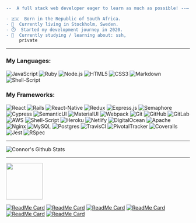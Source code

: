```diff

--  A full stack web developer eager to learn as much as possible! --–

- 🇿🇦  Born in the Republic of South Africa.
- 📍  Currently living in Stockholm, Sweden.
- ⏱️  Started my development journey in 2020.
- 📖  Currently studying / learning about: ssh, 
     private    
```

--------------------------------------------------------------------------------------

### My Languages:

![JavaScript](https://img.shields.io/badge/-JavaScript-black?style=flat-square&logo=javascript)
![Ruby](https://img.shields.io/badge/-Ruby-CC342D?style=flat-square&logo=ruby)
![Node.js](https://img.shields.io/badge/-Nodejs-black?style=flat-square&logo=Node.js)
![HTML5](https://img.shields.io/badge/-HTML5-E34F26?style=flat-square&logo=html5&logoColor=white)
![CSS3](https://img.shields.io/badge/-CSS3-1572B6?style=flat-square&logo=css3)
![Markdown](https://img.shields.io/badge/markdown-%23000000.svg?&style=flat-square&logo=markdown)
![Shell-Script](https://img.shields.io/badge/shell_script%20-%23121011.svg?&style=flat-square&logo=shell-script)


### My Frameworks:

![React](https://img.shields.io/badge/-React-black?style=flat-square&logo=react)
![Rails](https://img.shields.io/badge/-Ruby%20on%20Rails-CC0000?style=flat-square&logo=ruby-on-rails)
![React-Native](https://img.shields.io/badge/react_native%20-%2320232a.svg?&style=flat-square&logo=react-native)
![Redux](https://img.shields.io/badge/-Redux-764ABC?style=flat-square&logo=redux)
![Express.js](https://img.shields.io/badge/-Express-430098?style=flat-square)
![Semaphore](https://img.shields.io/badge/-Semaphore-grey?19A974?style=flat-square&logo=semaphore-ci)
![Cypress](https://img.shields.io/badge/-Cypress-17202C?style=flat-square&logo=cypress)
![SemanticUI](https://img.shields.io/badge/-Semantic%20UI-430098?style=flat-square)
![MaterialUI](https://img.shields.io/badge/material%20ui%20-%230081CB.svg?&style=flat-square&logo=materialui)
![Webpack](https://img.shields.io/badge/webpack%20-%238DD6F9.svg?&style=flat-square&logo=webpack)
![Git](https://img.shields.io/badge/-Git-black?style=flat-square&logo=git)
![GitHub](https://img.shields.io/badge/-GitHub-181717?style=flat-square&logo=github)
![GitLab](https://img.shields.io/badge/gitlab%20-%23181717.svg?&style=flat-square&logo=gitlab)
![AWS](https://img.shields.io/badge/AWS%20-%23FF9900.svg?&style=flat-square&logo=aws)
![Shell-Script](https://img.shields.io/badge/shell_script%20-%23121011.svg?&style=flat-square&logo=shellscript)
![Heroku](https://img.shields.io/badge/-Heroku-430098?style=flat-square&logo=heroku)
![Netlify](https://img.shields.io/badge/-Netlify-black?00C7B7?style=flat-square&logo=netlify)
![DigitalOcean](https://img.shields.io/badge/DigitalOcean-%230167ff.svg?&style=flat-square&logo=digitalocean)
![Apache](https://img.shields.io/badge/apache%20-%23D42029.svg?&style=flat-square&logo=apache)
![Nginx](https://img.shields.io/badge/nginx%20-%23009639.svg?&style=flat-square&logo=nginx)
![MySQL](https://img.shields.io/badge/mysql-%2300f.svg?&style=flat-square&logo=mysql)
![Postgres](https://img.shields.io/badge/-PostgreSQL-336791?style=flat-square&logo=postgresql)
![TravisCI](https://img.shields.io/badge/travisci%20-%232B2F33.svg?&style=flat-square&logo=travisci)
![PivotalTracker](https://img.shields.io/badge/-Pivotal%20Tracker-430098?style=flat-square&logo=pivotaltracker)
![Coveralls](https://img.shields.io/badge/-Coveralls-3F5767?style=flat-square&logo=coveralls)
![Jest](https://img.shields.io/badge/-Jest-C21325?style=flat-square&logo=jest)
![RSpec](https://img.shields.io/badge/-RSpec-red?430098?style=flat-square)


--------------------------------------------------------------------------------------

![Connor's Github Stats](https://github-readme-stats.vercel.app/api?username=grconnor&show_icons=true&theme=radical)

<!-- [![Connor's wakatime stats](https://github-readme-stats.vercel.app/api/wakatime?username=grconnor)](https://github.com/grconnor/github-readme-stats) -->


--------------------------------------------------------------------------------------

[<img height="100" width="100" src="https://cdn.jsdelivr.net/npm/simple-icons@v3/icons/linkedin.svg">](https://www.linkedin.com/in/connor-roelofsen/)

[![ReadMe Card](https://github-readme-stats.vercel.app/api/pin/?username=grconnor&repo=client_admin_el_gaucho_nyheter)](https://github.com/grconnor/client_admin_el_gaucho_nyheter)
[![ReadMe Card](https://github-readme-stats.vercel.app/api/pin/?username=grconnor&repo=client_user_el_gaucho_nyheter)](https://github.com/grconnor/client_user_el_gaucho_nyheter)
[![ReadMe Card](https://github-readme-stats.vercel.app/api/pin/?username=grconnor&repo=mobile_el_gaucho_nyheter)](https://github.com/grconnor/mobile_el_gaucho_nyheter)
[![ReadMe Card](https://github-readme-stats.vercel.app/api/pin/?username=grconnor&repo=api_el_gaucho_nyheter)](https://github.com/grconnor/api_el_gaucho_nyheter)
[![ReadMe Card](https://github-readme-stats.vercel.app/api/pin/?username=grconnor&repo=connorroelofsen.com_and_subdomains)](https://github.com/grconnor/connorroelofsen.com_and_subdomains)
[![ReadMe Card](https://github-readme-stats.vercel.app/api/pin/?username=grconnor&repo=connorroelofsen.com)](https://github.com/grconnor/connorroelofsen.com)
